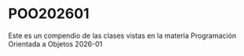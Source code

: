 # POO202601
Este es un compendio de las clases vistas en la materia Programación Orientada a Objetos 2026-01
